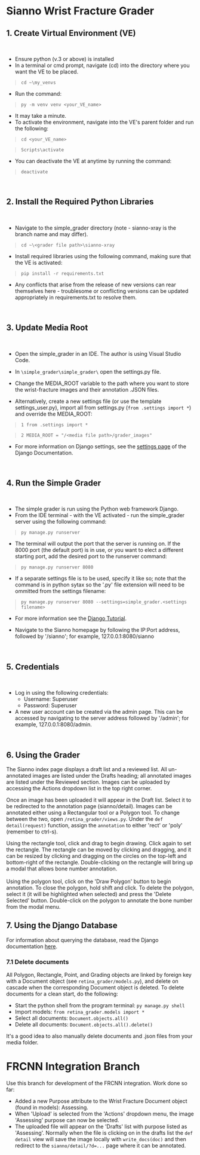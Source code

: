 # Sianno Wrist Fracture Grader


## 1. Create Virtual Environment (VE)
<br>

* Ensure python (v.3 or above) is installed
* In a terminal or cmd prompt, navigate (cd) into the directory where you want the VE to be placed.  

> `cd ~\my_venvs`

* Run the command:

> `py -m venv venv <your_VE_name>`

* It may take a minute.
* To activate the environment, navigate into the VE's parent folder and run the following:

> `cd <your_VE_name>`

> `Scripts\activate`

* You can deactivate the VE at anytime by running the command:

> `deactivate` 

<br>

## 2. Install the Required Python Libraries

<br>

*   Navigate to the simple_grader directory (note - sianno-xray is the branch name and may differ).  

>`cd ~\<grader file path>\sianno-xray`  

*   Install required libraries using the following command, making sure that the VE is activated:
> `pip install -r requirements.txt`
* Any conflicts that arise from the release of new versions can rear themselves here - troublesome or conflicting versions can be updated appropriately in requirements.txt to resolve them.

<br>

## 3. Update Media Root

<br>

* Open the simple_grader in an IDE. The author is using Visual Studio Code.
* In `\simple_grader\simple_grader\` open the settings.py file.
* Change the MEDIA_ROOT variable to the path where you want to store the wrist-fracture images and their annotation .JSON files.

* Alternatively, create a new settings file (or use the template settings_user.py), import all from settings.py (`from .settings import *`) and override the MEDIA_ROOT:

>`1 from .settings import *`

>`2 MEDIA_ROOT = "/<media file path>/grader_images"` 

* For more information on Django settings, see the [settings page](https://docs.djangoproject.com/en/4.0/topics/settings/ "Django Tutorial") of the Django Documentation.

<br>

## 4. Run the Simple Grader

<br>

* The simple grader is run using the Python web framework Django.
* From the IDE terminal - with the VE activated - run the simple_grader server using the following command:
>`py manage.py runserver`
* The terminal will output the port that the server is running on.  If the 8000 port (the default port) is in use, or you want to elect a different starting port, add the desired port to the runserver command:

>`py manage.py runserver 8080`

* If a separate settings file is to be used, specify it like so; note that the command is in python sytax so the '.py' file extension will need to be ommitted from the settings filename:
 > `py manage.py runserver 8080 --settings=simple_grader.<settings filename>` 
* For more information see the [Django Tutorial](https://docs.djangoproject.com/en/4.0/topics/settings/ "Django Tutorial").

* Navigate to the Sianno homepage by following the IP:Port address, followed by '/sianno'; for example, 127.0.0.1:8080/sianno

<br>

## 5. Credentials

<br>

* Log in using the following credentials:
    *   Username: Superuser
    *   Password: Superuser    
* A new user account can be created via the admin page.  This can be accessed by navigating to the server address followed by '/admin'; for example, 127.0.0.1:8080/admin.

<br>

## 6. Using the Grader

The Sianno index page displays a draft list and a reviewed list.  All un-annotated images are listed under the Drafts heading; all annotated images are listed under the Reviewed section.  Images can be uploaded by accessing the Actions dropdown list in the top right corner.
<br>

Once an image has been uploaded it will appear in the Draft list.  Select it to be redirected to the annotation page (sianno/detail). Images can be annotated either using a Rectangular tool or a Polygon tool.  To change between the two, open `/retina_grader/views.py`.  Under the `def detail(request)` function, assign the `annotation` to either 'rect' or 'poly' (remember to ctrl-s).
<br>

Using the rectangle tool, click and drag to begin drawing.  Click again to set the rectangle.  The rectangle can be moved by clicking and dragging, and it can be resized by clicking and dragging on the circles on the top-left and bottom-right of the rectangle. Double-clicking on the rectangle will bring up a modal that allows bone number annotation.  
<br>
Using the polygon tool, click on the 'Draw Polygon' button to begin annotation. To close the polygon, hold shift and click.  To delete the polygon, select it (it will be highlighted when selected) and press the 'Delete Selected' button.  Double-click on the polygon to annotate the bone number from the modal menu.  


## 7. Using the Django Database

For information about querying the database, read the Django documentation [here](https://docs.djangoproject.com/en/4.0/topics/db/queries/ "Making Queries").


### 7.1 Delete documents 
All Polygon, Rectangle, Point, and Grading objects are linked by foreign key with a Document object (see `retina_grader/models.py`), and delete on cascade when the corresponding Document object is deleted.  To delete documents for a clean start, do the following:

* Start the python shell from the program terminal:  `py manage.py shell`
* Import models:   `from retina_grader.models import *`
* Select all documents: `Document.objects.all()`
* Delete all documents: `Document.objects.all().delete()`

It's a good idea to also manually delete documents and .json files from your media folder.

# FRCNN Integration Branch

Use this branch for development of the FRCNN integration. Work done so far:

* Added a new Purpose attribute to the Wrist Fracture Document object (found in models): Assessing.
* When 'Upload' is selected from the 'Actions' dropdown menu, the image 'Assessing' purpose can now be selected.
* The uploaded file will appear on the 'Drafts' list with purpose listed as 'Assessing'.  Normally when the file is clicking on in the drafts list the `def detail` view will save the image locally with `write_docs(doc)` and then redirect to the `sianno/detail/?d=...` page where it can be annotated. 

